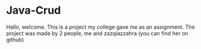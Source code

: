 # Java-Crud

Hallo, welcome. This is a project my college gave me as an assignment. The project was made by 2 people, me and zazqiazzahra (you can find her on github)
